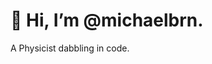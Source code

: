 <!DOCTYPE html>
<html lang='en'>
<h1>👋 Hi, I’m @michaelbrn.</h1>
<p>A Physicist dabbling in code.</p>
</html>

<!---
michaelbrn/michaelbrn is a ✨ special ✨ repository because its `README.md` (this file) appears on your GitHub profile.
You can click the Preview link to take a look at your changes.
--->
